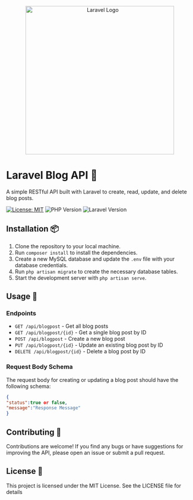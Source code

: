 <p align="center"><a href="https://laravel.com" target="_blank"><img src="https://raw.githubusercontent.com/laravel/art/master/logo-lockup/5%20SVG/2%20CMYK/1%20Full%20Color/laravel-logolockup-cmyk-red.svg" width="400" alt="Laravel Logo"></a></p>

# Laravel Blog API :notebook_with_decorative_cover:

A simple RESTful API built with Laravel to create, read, update, and delete blog posts.

[![License: MIT](https://img.shields.io/badge/License-MIT-yellow.svg)](https://opensource.org/licenses/MIT)
![PHP Version](https://img.shields.io/badge/PHP-%3E%3D%207.2-8892BF.svg)
![Laravel Version](https://img.shields.io/badge/Laravel-10.x-orange.svg)


## Installation :package:

1. Clone the repository to your local machine.
2. Run `composer install` to install the dependencies.
3. Create a new MySQL database and update the `.env` file with your database credentials.
4. Run `php artisan migrate` to create the necessary database tables.
5. Start the development server with `php artisan serve`.

## Usage :rocket:

### Endpoints

- `GET /api/blogpost` - Get all blog posts
- `GET /api/blogpost/{id}` - Get a single blog post by ID
- `POST /api/blogpost` - Create a new blog post
- `PUT /api/blogpost/{id}` - Update an existing blog post by ID
- `DELETE /api/blogpost/{id}` - Delete a blog post by ID

### Request Body Schema

The request body for creating or updating a blog post should have the following schema:

```json
{
"status":true or false,
"message":"Response Message"
}
```

## Contributing :raising_hand:

Contributions are welcome! If you find any bugs or have suggestions for improving the API, please open an issue or submit a pull request.

## License :page_facing_up:

This project is licensed under the MIT License. See the LICENSE file for details
